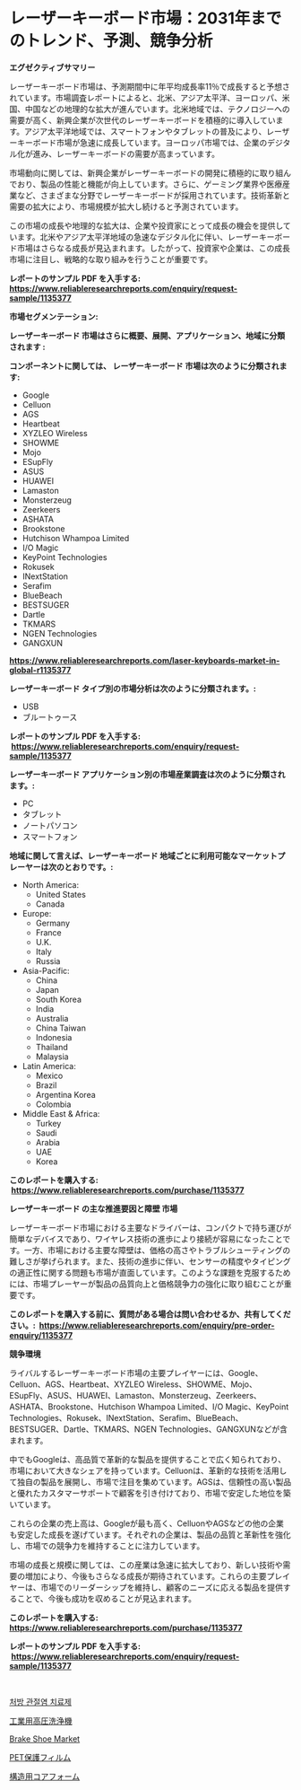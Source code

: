 <p><h1>レーザーキーボード市場：2031年までのトレンド、予測、競争分析</h1></p><p><strong>エグゼクティブサマリー</strong></p>
<p><p>レーザーキーボード市場は、予測期間中に年平均成長率11％で成長すると予想されています。市場調査レポートによると、北米、アジア太平洋、ヨーロッパ、米国、中国などの地理的な拡大が進んでいます。北米地域では、テクノロジーへの需要が高く、新興企業が次世代のレーザーキーボードを積極的に導入しています。アジア太平洋地域では、スマートフォンやタブレットの普及により、レーザーキーボード市場が急速に成長しています。ヨーロッパ市場では、企業のデジタル化が進み、レーザーキーボードの需要が高まっています。</p><p>市場動向に関しては、新興企業がレーザーキーボードの開発に積極的に取り組んでおり、製品の性能と機能が向上しています。さらに、ゲーミング業界や医療産業など、さまざまな分野でレーザーキーボードが採用されています。技術革新と需要の拡大により、市場規模が拡大し続けると予測されています。</p><p>この市場の成長や地理的な拡大は、企業や投資家にとって成長の機会を提供しています。北米やアジア太平洋地域の急速なデジタル化に伴い、レーザーキーボード市場はさらなる成長が見込まれます。したがって、投資家や企業は、この成長市場に注目し、戦略的な取り組みを行うことが重要です。</p></p>
<p><strong>レポートのサンプル PDF を入手する: <a href="https://www.reliableresearchreports.com/enquiry/request-sample/1135377">https://www.reliableresearchreports.com/enquiry/request-sample/1135377</a></strong></p>
<p><strong>市場セグメンテーション:</strong></p>
<p><strong> レーザーキーボード 市場はさらに概要、展開、アプリケーション、地域に分類されます :</strong></p>
<p><strong>コンポーネントに関しては、 レーザーキーボード 市場は次のように分類されます: &nbsp;</strong></p>
<p><ul><li>Google</li><li>Celluon</li><li>AGS</li><li>Heartbeat</li><li>XYZLEO Wireless</li><li>SHOWME</li><li>Mojo</li><li>ESupFly</li><li>ASUS</li><li>HUAWEI</li><li>Lamaston</li><li>Monsterzeug</li><li>Zeerkeers</li><li>ASHATA</li><li>Brookstone</li><li>Hutchison Whampoa Limited</li><li>I/O Magic</li><li>KeyPoint Technologies</li><li>Rokusek</li><li>INextStation</li><li>Serafim</li><li>BlueBeach</li><li>‎BESTSUGER</li><li>Dartle</li><li>TKMARS</li><li>NGEN Technologies</li><li>GANGXUN</li></ul></p>
<p><strong><a href="https://www.reliableresearchreports.com/laser-keyboards-market-in-global-r1135377">https://www.reliableresearchreports.com/laser-keyboards-market-in-global-r1135377</a></strong></p>
<p><strong> レーザーキーボード タイプ別の市場分析は次のように分類されます。:</strong></p>
<p><ul><li>USB</li><li>ブルートゥース</li></ul></p>
<p><strong>レポートのサンプル PDF を入手する: &nbsp;<a href="https://www.reliableresearchreports.com/enquiry/request-sample/1135377">https://www.reliableresearchreports.com/enquiry/request-sample/1135377</a></strong></p>
<p><strong> レーザーキーボード アプリケーション別の市場産業調査は次のように分類されます。:</strong></p>
<p><ul><li>PC</li><li>タブレット</li><li>ノートパソコン</li><li>スマートフォン</li></ul></p>
<p><strong>地域に関して言えば、レーザーキーボード 地域ごとに利用可能なマーケットプレーヤーは次のとおりです。:</strong></p>
<p><ul>
    <li>
        North America:
        <ul>
            <li>United States</li>
            <li>Canada</li>
        </ul>
    </li>
    <li>
        Europe:
        <ul>
            <li>Germany</li>
            <li>France</li>
            <li>U.K.</li>
            <li>Italy</li>
            <li>Russia</li>
        </ul>
    </li>
    <li>
        Asia-Pacific:
        <ul>
            <li>China</li>
            <li>Japan</li>
            <li>South Korea</li>
            <li>India</li>
            <li>Australia</li>
            <li>China Taiwan</li>
            <li>Indonesia</li>
            <li>Thailand</li>
            <li>Malaysia</li>
        </ul>
    </li>
    <li>
        Latin America:
        <ul>
            <li>Mexico</li>
            <li>Brazil</li>
            <li>Argentina Korea</li>
            <li>Colombia</li>
        </ul>
    </li>
    <li>
        Middle East & Africa:
        <ul>
            <li>Turkey</li>
            <li>Saudi</li>
            <li>Arabia</li>
            <li>UAE</li>
            <li>Korea</li>
        </ul>
    </li>
    </ul></p>
<p><strong>このレポートを購入する: &nbsp;<a href="https://www.reliableresearchreports.com/purchase/1135377">https://www.reliableresearchreports.com/purchase/1135377</a></strong></p>
<p><strong>レーザーキーボード の主な推進要因と障壁 市場</strong></p>
<p><p>レーザーキーボード市場における主要なドライバーは、コンパクトで持ち運びが簡単なデバイスであり、ワイヤレス技術の進歩により接続が容易になったことです。一方、市場における主要な障壁は、価格の高さやトラブルシューティングの難しさが挙げられます。また、技術の進歩に伴い、センサーの精度やタイピングの適正性に関する問題も市場が直面しています。このような課題を克服するためには、市場プレーヤーが製品の品質向上と価格競争力の強化に取り組むことが重要です。</p></p>
<p><strong>このレポートを購入する前に、質問がある場合は問い合わせるか、共有してください。:&nbsp; <a href="https://www.reliableresearchreports.com/enquiry/pre-order-enquiry/1135377">https://www.reliableresearchreports.com/enquiry/pre-order-enquiry/1135377</a></strong></p>
<p><strong>競争環境</strong></p>
<p><p>ライバルするレーザーキーボード市場の主要プレイヤーには、Google、Celluon、AGS、Heartbeat、XYZLEO Wireless、SHOWME、Mojo、ESupFly、ASUS、HUAWEI、Lamaston、Monsterzeug、Zeerkeers、ASHATA、Brookstone、Hutchison Whampoa Limited、I/O Magic、KeyPoint Technologies、Rokusek、INextStation、Serafim、BlueBeach、BESTSUGER、Dartle、TKMARS、NGEN Technologies、GANGXUNなどが含まれます。</p><p>中でもGoogleは、高品質で革新的な製品を提供することで広く知られており、市場において大きなシェアを持っています。Celluonは、革新的な技術を活用して独自の製品を展開し、市場で注目を集めています。AGSは、信頼性の高い製品と優れたカスタマーサポートで顧客を引き付けており、市場で安定した地位を築いています。</p><p>これらの企業の売上高は、Googleが最も高く、CelluonやAGSなどの他の企業も安定した成長を遂げています。それぞれの企業は、製品の品質と革新性を強化し、市場での競争力を維持することに注力しています。</p><p>市場の成長と規模に関しては、この産業は急速に拡大しており、新しい技術や需要の増加により、今後もさらなる成長が期待されています。これらの主要プレイヤーは、市場でのリーダーシップを維持し、顧客のニーズに応える製品を提供することで、今後も成功を収めることが見込まれます。</p></p>
<p><strong>このレポートを購入する: &nbsp; <a href="https://www.reliableresearchreports.com/purchase/1135377">https://www.reliableresearchreports.com/purchase/1135377</a></strong></p>
<p><strong>レポートのサンプル PDF を入手する: &nbsp;<a href="https://www.reliableresearchreports.com/enquiry/request-sample/1135377">https://www.reliableresearchreports.com/enquiry/request-sample/1135377</a></strong><strong></strong></p>
<p>&nbsp;</p>
<p><p><a href="https://medium.com/@electat2023/%EC%B2%98%EB%B0%A9%EC%A0%84-%EA%B4%80%EC%A0%88%EC%97%BC-%EC%95%BD%EB%AC%BC-%EC%8B%9C%EC%9E%A5-%EA%B7%9C%EB%AA%A8-%EC%8B%9C%EC%9E%A5-%EC%A0%84%EB%A7%9D-%EB%B0%8F-%EC%8B%9C%EC%9E%A5-%EC%98%88%EC%B8%A1-2024%EB%85%84%EB%B6%80%ED%84%B0-2031%EB%85%84-f16c705614fb">처방 관절염 치료제</a></p><p><a href="https://medium.com/@christiandickens2005/%E5%B7%A5%E6%A5%AD%E7%94%A8%E9%AB%98%E5%9C%A7%E6%B4%97%E6%B5%84%E6%A9%9F%E5%B8%82%E5%A0%B4%E3%83%AC%E3%83%9D%E3%83%BC%E3%83%88%E3%81%AF-%E3%81%93%E3%81%AE%E5%B8%82%E5%A0%B4%E3%81%AE%E6%9C%80%E6%96%B0%E3%81%AE%E3%83%88%E3%83%AC%E3%83%B3%E3%83%89%E3%81%A8%E6%88%90%E9%95%B7%E6%A9%9F%E4%BC%9A%E3%82%92%E7%A4%BA%E3%81%97%E3%81%A6%E3%81%84%E3%81%BE%E3%81%99-8452ba5e4201">工業用高圧洗浄機</a></p><p><a href="https://medium.com/@bsjdj3773/brake-shoe-market-share-evolution-and-market-growth-trends-2024-2031-c6855d98993b">Brake Shoe Market</a></p><p><a href="https://github.com/ReganWisoky2023/Market-Research-Report-List-1/blob/main/564209426410.md">PET保護フィルム</a></p><p><a href="https://medium.com/@mookiesville/%E6%A7%8B%E9%80%A0%E7%94%A8%E3%82%B3%E3%82%A2%E3%83%95%E3%82%A9%E3%83%BC%E3%83%A0%E5%B8%82%E5%A0%B4%E3%83%A1%E3%83%88%E3%83%AA%E3%82%AF%E3%82%B9%E3%81%AE%E3%83%87%E3%82%B3%E3%83%BC%E3%83%89-%E5%B8%82%E5%A0%B4%E3%82%B7%E3%82%A7%E3%82%A2-%E3%83%88%E3%83%AC%E3%83%B3%E3%83%89-%E6%88%90%E9%95%B7%E3%83%91%E3%82%BF%E3%83%BC%E3%83%B3-c48eac3bf8fc">構造用コアフォーム</a></p></p>